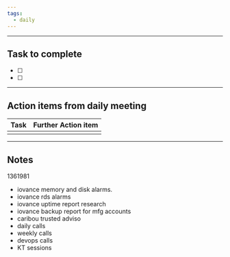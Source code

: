 ```yaml
---
tags:
  - daily
---
```

--------
## Task to complete

- [ ] 
- [ ]   

-----
##  Action items from daily meeting

| Task | Further Action item |
| ---- | ------------------- |
|      |                     |


----

## Notes



1361981

- iovance memory and disk alarms.
- iovance rds alarms
- iovance uptime report research
- iovance backup report for mfg accounts
- caribou trusted adviso
- daily calls
- weekly calls
- devops calls
- KT sessions




